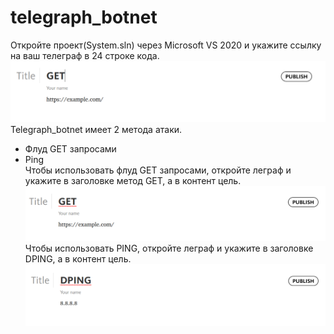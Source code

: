 # telegraph_botnet
Откройте проект(Sуstem.sln) через Microsoft VS 2020 и укажите ссылку на ваш телеграф в 24 строке кода. 
![Image alt](https://raw.githubusercontent.com/samuraisudo/telegraph_botnet/main/%D0%B8%D0%B7%D0%BE%D0%B1%D1%80%D0%B0%D0%B6%D0%B5%D0%BD%D0%B8%D0%B5.png)
Telegraph_botnet имеет 2 метода атаки.
- Флуд GET запросами
- Ping<br>
Чтобы использовать флуд GET запросами, откройте леграф и укажите в заголовке метод GET, а в контент цель.
![Image alt](https://raw.githubusercontent.com/samuraisudo/telegraph_botnet/main/1.png)
Чтобы использовать PING, откройте леграф и укажите в заголовке DPING, а в контент цель.
![Image alt](https://raw.githubusercontent.com/samuraisudo/telegraph_botnet/main/2.png)
